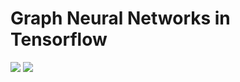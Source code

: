 # Graph Neural Networks in Tensorflow  

<img src=https://raw.githubusercontent.com/RubensZimbres/Repo-2019/master/Graph_Networks/graphs0.png>  

<img src=https://raw.githubusercontent.com/RubensZimbres/Repo-2019/master/Graph_Networks/graph.png>  
